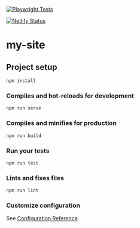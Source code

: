 [![Playwright Tests](https://github.com/stephenherrick/PortfolioSite/actions/workflows/main.yml/badge.svg?event=deployment_status)](https://github.com/stephenherrick/PortfolioSite/actions/workflows/main.yml)

[![Netlify Status](https://api.netlify.com/api/v1/badges/2a94bc81-077f-4f49-8ee2-197e82a73dce/deploy-status)](https://app.netlify.com/sites/festive-swanson-605b86/deploys)

# my-site

## Project setup
```
npm install
```

### Compiles and hot-reloads for development
```
npm run serve
```

### Compiles and minifies for production
```
npm run build
```

### Run your tests
```
npm run test
```

### Lints and fixes files
```
npm run lint
```

### Customize configuration
See [Configuration Reference](https://cli.vuejs.org/config/).
